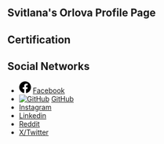 ## Svitlana's Orlova Profile Page

## Certification

## Social Networks

  * [![Facebook](/ico/facebook.png)](https://www.facebook.com/svit.eagle/) [Facebook](https://www.facebook.com/svit.eagle/)
  * [![GitHub](https://github.com/favicon.ico)](https://github.com/svitlana-orlova) [GitHub](https://github.com/svitlana-orlova)
  * [Instagram](https://www.instagram.com/svit.eagle/)
  * [Linkedin](https://www.linkedin.com/in/svitlana-orlova)
  * [Reddit](https://www.reddit.com/user/svitlana-orlova/)
  * [X/Twitter](https://twitter.com/svitlana_orlova)

